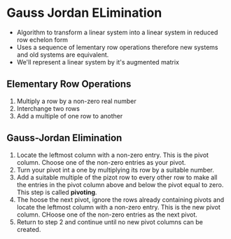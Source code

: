 # Gauss Jordan ELimination

- Algorithm to transform a linear system into a linear system in reduced row echelon form
- Uses a sequence of lementary row operations therefore new systems and old systems are equivalent.
- We'll represent a linear system by it's augmented matrix


## __Elementary Row Operations__

1. Multiply a row by a non-zero real number
2. Interchange two rows
3. Add a multiple of one row to another

## Gauss-Jordan Elimination

1. Locate the leftmost column with a non-zero entry. This is the pivot column. Choose one of the non-zero entries as your pivot.
2. Turn your pivot int a one by multiplying its row by a suitable number.
3. Add a suitable multiple of the pizot row to every other row to make all the entries in the pivot column above and below the pivot equal to zero. This step is called __pivoting__.
4. The hoose the next pivot, ignore the rows already containing pivots and locate the leftmost column with a non-zero entry. This is the new pivot column. CHoose one of the non-zero entries as the next pivot.
5. Return to step 2 and continue until no new pivot columns can be created.